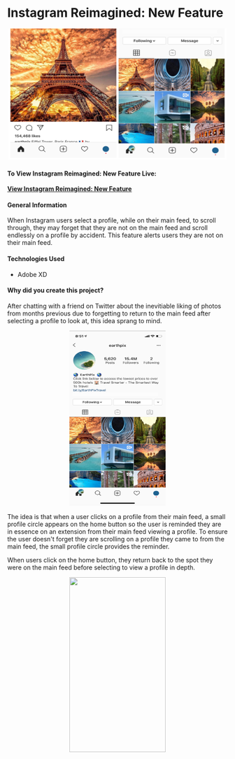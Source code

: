 #  Instagram Reimagined: New Feature
<p align="center">
  <img src="/instagram-reimagined.jpeg" height= "300" width="500"/>
</p>

#### To View Instagram Reimagined: New Feature Live:
**[View Instagram Reimagined: New Feature](https://xd.adobe.com/view/535810c1-eb44-406f-4945-cfb5e19f33fa-2569/)**

#### General Information

When Instagram users select a profile, while on their main feed, to scroll through, they may forget that they are not
on the main feed and scroll endlessly on a profile by accident. This feature alerts users they are not on their main feed.

#### Technologies Used

* Adobe XD

#### Why did you create this project?

After chatting with a friend on Twitter about the inevitiable liking of photos from months previous due to
forgetting to return to the main feed after selecting a profile to look at, this idea sprang to mind.

<p align="center">
  <img src="instagram-circle-idea.png" height= "400" width="220"/>
</p>

The idea is that when a user clicks on a profile from their main feed, a small profile circle appears on the home button
so the user is reminded they are in essence on an extension from their main feed viewing a profile. To ensure the user doesn't
forget they are scrolling on a profile they came to from the main feed, the small profile circle provides the reminder.

When users click on the home button, they return back to the spot they were on the main feed before selecting to view
a profile in depth.


<p align="center">
  <img src="instagram-reimagined-adobe-xd.gif" height= "400" width="220"/>
</p>

